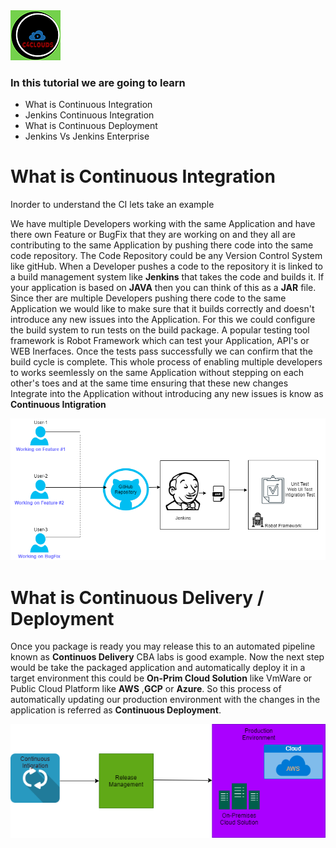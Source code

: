 <img src="images/c4logo.png">

### In this tutorial we are going to learn
   * What is Continuous Integration
   * Jenkins Continuous Integration
   * What is Continuous Deployment
   * Jenkins Vs Jenkins Enterprise

# What is Continuous Integration
Inorder to understand the CI lets take an example

We have multiple Developers working with the same Application and have there own Feature or BugFix that they are working on and they all are contributing to the same Application by pushing there code into the same code repository. The Code Repository could be any Version Control System like gitHub. When a Developer pushes a code to the repository it is linked to a build management system like **Jenkins** that takes the code and builds it. If your application is based on **JAVA** then you can think of this as a **JAR** file. Since ther are multiple Developers pushing there code to the same Application we would like to make sure that it builds correctly and doesn't introduce any new issues into the Application. For this we could configure the build system to run tests on the build package. A popular testing tool framework is Robot Framework which can test your Application, API's or WEB Inerfaces. Once the tests pass successfully we can confirm that the build cycle is complete. This whole process of enabling multiple developers to works seemlessly on the same Application without stepping on each other's toes and at the same time ensuring that these new changes Integrate into the Application without introducing any new issues is know as **Continuous Intigration**    


<img src="images/Continuous-Intigration.png">

# What is Continuous Delivery / Deployment
Once you package is ready you may release this to an automated pipeline known as **Continuos Delivery** CBA labs is good example. Now the next step would be take the packaged application and automatically deploy it in a target environment this could be **On-Prim Cloud Solution** like VmWare or Public Cloud Platform like  **AWS** ,**GCP** or **Azure**. So this process of automatically updating our production environment with the changes in the application is referred as **Continuous Deployment**.

<img src="images/Continuous-Deployment.png">
